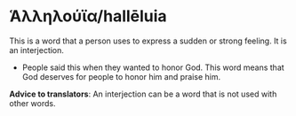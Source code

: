 # Ἁλληλούϊα/hallēluia

This is a word that a person uses to express a sudden or strong feeling. It is an interjection. 

* People said this when they wanted to honor God. This word means that God deserves for people to honor him and praise him. 

**Advice to translators**: An interjection can be a word that is not used with other words.
